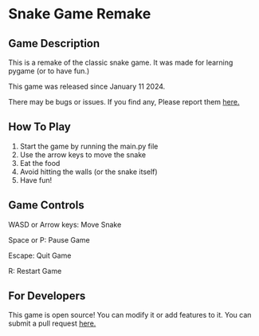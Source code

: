 # Snake Game Remake

## Game Description

This is a remake of the classic snake game. It was made for learning pygame (or to have fun.)

This game was released since January 11 2024. 

There may be bugs or issues. If you find any, Please report them [here.](https://github.com/fesuoy1/snake-game-remake/issues/new)

## How To Play

1. Start the game by running the main.py file
2. Use the arrow keys to move the snake
3. Eat the food
4. Avoid hitting the walls (or the snake itself)
5. Have fun!

## Game Controls

WASD or Arrow keys: Move Snake

Space or P: Pause Game

Escape: Quit Game

R: Restart Game

## For Developers

This game is open source! You can modify it or add features to it. You can submit a pull request [here.](https://github.com/fesuoy1/snake-game-remake/pull/new)
